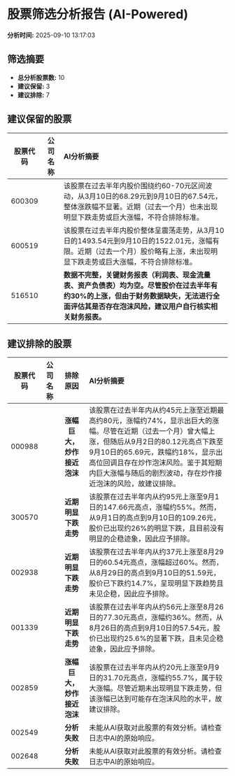 # 股票筛选分析报告 (AI-Powered)

**分析时间:** 2025-09-10 13:17:03

## 筛选摘要

- **总分析股票数:** 10
- **建议保留:** 3
- **建议排除:** 7

## 建议保留的股票

| 股票代码 | 公司名称 | AI分析摘要 |
|:---:|:---:|:---|
| 600309 |  | 该股票在过去半年内股价围绕约60-70元区间波动，从3月10日的68.29元到9月10日的67.54元，整体涨跌幅不显著。近期（过去一个月）也未出现明显下跌走势或巨大涨幅，不符合排除标准。 |
| 600519 |  | 该股票在过去半年内股价整体呈震荡走势，从3月10日的1493.54元到9月10日的1522.01元，涨幅有限。近期（过去一个月）股价略有上涨，未出现明显下跌走势或巨大涨幅，不符合排除标准。 |
| 516510 |  | **数据不完整，关键财务报表（利润表、现金流量表、资产负债表）均为空。尽管股价在过去半年有约30%的上涨，但由于财务数据缺失，无法进行全面评估其是否存在泡沫风险，建议用户自行核实相关财务报表。** |

## 建议排除的股票

| 股票代码 | 公司名称 | 排除原因 | AI分析摘要 |
|:---:|:---:|:---:|:---|
| 000988 |  | **涨幅巨大，炒作接近泡沫** | 该股票在过去半年内从约45元上涨至近期最高约80元，涨幅约74%，显示出巨大的涨幅。尽管在近期（过去一个月）曾大幅上涨，但随后从9月2日的80.12元高点下跌至9月10日的65.69元，跌幅约18%，显示出高位回调且存在炒作泡沫风险。鉴于其短期内巨大涨幅与随后的剧烈波动，存在炒作接近泡沫的风险，故建议排除。 |
| 300570 |  | **近期明显下跌走势** | 该股票在过去半年内从约95元上涨至9月1日的147.66元高点，涨幅约55%。然而，从9月1日的高点到9月10日的109.26元，股价已出现约26%的明显下跌，且目前没有明显的企稳迹象，因此应予排除。 |
| 002938 |  | **近期明显下跌走势** | 该股票在过去半年内从约37元上涨至8月29日的60.54元高点，涨幅超过60%。然而，从8月29日的高点到9月10日的51.59元，股价已下跌约14.7%，呈现明显下跌趋势且未见企稳，因此应予排除。 |
| 001339 |  | **近期明显下跌走势** | 该股票在过去半年内从约56元上涨至8月26日的77.30元高点，涨幅约36%。然而，从8月26日的高点到9月10日的57.54元，股价已出现约25.6%的显著下跌，且未见企稳迹象，因此应予排除。 |
| 002859 |  | **涨幅巨大，炒作接近泡沫** | 该股票在过去半年内从约20元上涨至9月9日的31.70元高点，涨幅约55.7%，属于较大涨幅。尽管近期未出现明显下跌走势，但该涨幅已达到可能存在泡沫风险的水平，故建议排除。 |
| 002549 |  | **分析失败** | 未能从AI获取对此股票的有效分析。请检查日志中AI的原始响应。 |
| 002648 |  | **分析失败** | 未能从AI获取对此股票的有效分析。请检查日志中AI的原始响应。 |
